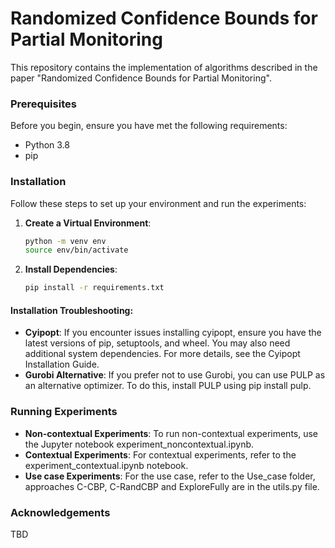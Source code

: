 # Randomized Confidence Bounds for Partial Monitoring

This repository contains the implementation of algorithms described in the paper "Randomized Confidence Bounds for Partial Monitoring".

### Prerequisites

Before you begin, ensure you have met the following requirements:

- Python 3.8
- pip

### Installation

Follow these steps to set up your environment and run the experiments:

1. **Create a Virtual Environment**:
   ```bash
   python -m venv env
   source env/bin/activate  

2. **Install Dependencies**:

   ```bash 
   pip install -r requirements.txt
   ```

#### Installation Troubleshooting:

- **Cyipopt**: If you encounter issues installing cyipopt, ensure you have the latest versions of pip, setuptools, and wheel. You may also need additional system dependencies. For more details, see the Cyipopt Installation Guide.
- **Gurobi Alternative**: If you prefer not to use Gurobi, you can use PULP as an alternative optimizer. To do this, install PULP using pip install pulp.

### Running Experiments

- **Non-contextual Experiments**: To run non-contextual experiments, use the Jupyter notebook experiment_noncontextual.ipynb.
- **Contextual Experiments**: For contextual experiments, refer to the experiment_contextual.ipynb notebook.
- **Use case Experiments**: For the use case, refer to the Use_case folder, approaches C-CBP, C-RandCBP  and ExploreFully are in the utils.py file. 

### Acknowledgements

TBD


